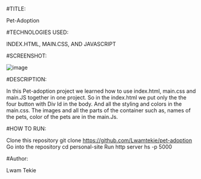 #TITLE:

Pet-Adoption

#TECHNOLOGIES USED:

INDEX.HTML, MAIN.CSS, AND JAVASCRIPT

#SCREENSHOT:

![image](https://github.com/Lwamtekie/pet-adoption/blob/master/screenshot/screencapture-127-0-0-1-8083-2019-05-18-12_21_12.png)




#DESCRIPTION:

In this Pet-adoption project we learned how to use index.html, main.css and main.JS together in one project. So in the index.html we put only the the four button with Div Id in the body. And all the styling and colors in the main.css. The images and all the parts of the container such as, names of the pets, color of the pets are in the main.Js. 


#HOW TO RUN:

Clone this repository git clone https://github.com/Lwamtekie/pet-adoption Go into the repository cd personal-site Run http server hs -p 5000

#Author:

Lwam Tekie 





